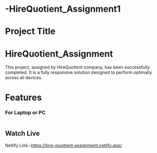 # -HireQuotient_Assignment1
# Project Title
<h1>HireQuotient_Assignment</h1>
<span>
This project, assigned by HireQuoitent company, has been successfully completed. It is a fully responsive solution designed to perform optimally across all devices.
</span>
<h1>Features</h1>
<h3>For Laptop or PC</h3>
<img src=""/>

## Watch Live
Netlify Link:-https://hire-quoitient-assignment.netlify.app/


